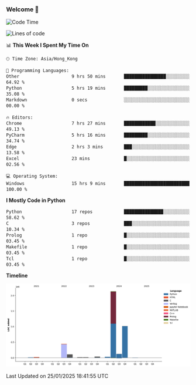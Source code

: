 ### Welcome 👋

<!--START_SECTION:waka-->
![Code Time](http://img.shields.io/badge/Code%20Time-1%2C350%20hrs%2031%20mins-blue)

![Lines of code](https://img.shields.io/badge/From%20Hello%20World%20I%27ve%20Written-3.9%20million%20lines%20of%20code-blue)

📊 **This Week I Spent My Time On** 

```text
🕑︎ Time Zone: Asia/Hong_Kong

💬 Programming Languages: 
Other                    9 hrs 50 mins       ████████████████░░░░░░░░░   64.92 % 
Python                   5 hrs 19 mins       █████████░░░░░░░░░░░░░░░░   35.08 % 
Markdown                 0 secs              ░░░░░░░░░░░░░░░░░░░░░░░░░   00.00 % 

🔥 Editors: 
Chrome                   7 hrs 27 mins       ████████████░░░░░░░░░░░░░   49.13 % 
PyCharm                  5 hrs 16 mins       █████████░░░░░░░░░░░░░░░░   34.74 % 
Edge                     2 hrs 3 mins        ███░░░░░░░░░░░░░░░░░░░░░░   13.58 % 
Excel                    23 mins             █░░░░░░░░░░░░░░░░░░░░░░░░   02.56 % 

💻 Operating System: 
Windows                  15 hrs 9 mins       █████████████████████████   100.00 % 
```

**I Mostly Code in Python** 

```text
Python                   17 repos            ███████████████░░░░░░░░░░   58.62 % 
C                        3 repos             ███░░░░░░░░░░░░░░░░░░░░░░   10.34 % 
Prolog                   1 repo              █░░░░░░░░░░░░░░░░░░░░░░░░   03.45 % 
Makefile                 1 repo              █░░░░░░░░░░░░░░░░░░░░░░░░   03.45 % 
Tcl                      1 repo              █░░░░░░░░░░░░░░░░░░░░░░░░   03.45 % 
```



**Timeline**

![Lines of Code chart](https://raw.githubusercontent.com/xhj2501/xhj2501/main/assets/bar_graph.png)


 Last Updated on 25/01/2025 18:41:55 UTC
<!--END_SECTION:waka-->

